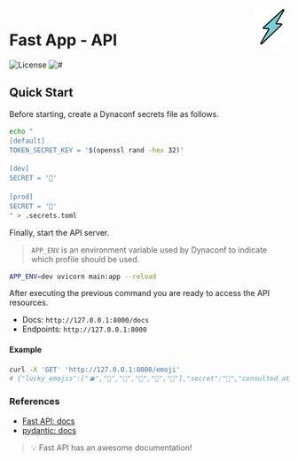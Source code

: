 <img src=".docs/logo.png" width="64px" align="right"/>

# Fast App - API

![License](https://img.shields.io/github/license/avcaliani/fast-app?logo=apache&color=lightseagreen)
![#](https://img.shields.io/badge/python-3.10.x-yellow.svg)

## Quick Start

Before starting, create a Dynaconf secrets file as follows.

```bash
echo "
[default]
TOKEN_SECRET_KEY = '$(openssl rand -hex 32)'

[dev]
SECRET = '🚀'

[prod]
SECRET = '🤫'
" > .secrets.toml
```

Finally, start the API server.

> `APP_ENV` is an environment variable used by Dynaconf to indicate which profile should be used.

```bash
APP_ENV=dev uvicorn main:app --reload
```

After executing the previous command you are ready to access the API resources.

- Docs: `http://127.0.0.1:8000/docs`
- Endpoints: `http://127.0.0.1:8000`

#### Example

```bash
curl -X 'GET' 'http://127.0.0.1:8000/emoji'
# {"lucky_emojis":["🫐","🍈","🍊","🍋","🥭","🍐"],"secret":"🚀","consulted_at":"2021-10-22T11:36:48.533441"}
```

### References
 - [Fast API: docs](https://fastapi.tiangolo.com/)
 - [pydantic: docs](https://pydantic-docs.helpmanual.io/)

> 💡 Fast API has an awesome documentation!
